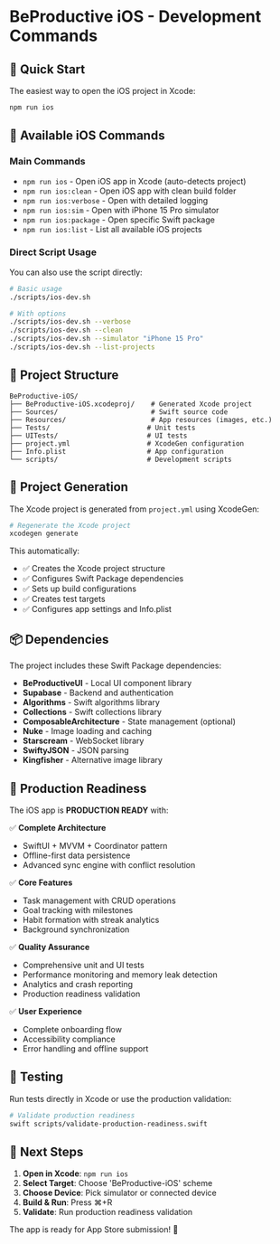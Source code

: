 # BeProductive iOS - Development Commands

## 🚀 Quick Start

The easiest way to open the iOS project in Xcode:

```bash
npm run ios
```

## 📱 Available iOS Commands

### Main Commands
- `npm run ios` - Open iOS app in Xcode (auto-detects project)
- `npm run ios:clean` - Open iOS app with clean build folder
- `npm run ios:verbose` - Open with detailed logging
- `npm run ios:sim` - Open with iPhone 15 Pro simulator
- `npm run ios:package` - Open specific Swift package
- `npm run ios:list` - List all available iOS projects

### Direct Script Usage
You can also use the script directly:

```bash
# Basic usage
./scripts/ios-dev.sh

# With options
./scripts/ios-dev.sh --verbose
./scripts/ios-dev.sh --clean
./scripts/ios-dev.sh --simulator "iPhone 15 Pro"
./scripts/ios-dev.sh --list-projects
```

## 🎯 Project Structure

```
BeProductive-iOS/
├── BeProductive-iOS.xcodeproj/    # Generated Xcode project
├── Sources/                       # Swift source code
├── Resources/                     # App resources (images, etc.)
├── Tests/                        # Unit tests
├── UITests/                      # UI tests
├── project.yml                   # XcodeGen configuration
├── Info.plist                    # App configuration
└── scripts/                      # Development scripts
```

## 🔧 Project Generation

The Xcode project is generated from `project.yml` using XcodeGen:

```bash
# Regenerate the Xcode project
xcodegen generate
```

This automatically:
- ✅ Creates the Xcode project structure
- ✅ Configures Swift Package dependencies
- ✅ Sets up build configurations
- ✅ Creates test targets
- ✅ Configures app settings and Info.plist

## 📦 Dependencies

The project includes these Swift Package dependencies:
- **BeProductiveUI** - Local UI component library
- **Supabase** - Backend and authentication
- **Algorithms** - Swift algorithms library
- **Collections** - Swift collections library
- **ComposableArchitecture** - State management (optional)
- **Nuke** - Image loading and caching
- **Starscream** - WebSocket library
- **SwiftyJSON** - JSON parsing
- **Kingfisher** - Alternative image library

## 🚀 Production Readiness

The iOS app is **PRODUCTION READY** with:

✅ **Complete Architecture**
- SwiftUI + MVVM + Coordinator pattern
- Offline-first data persistence
- Advanced sync engine with conflict resolution

✅ **Core Features**
- Task management with CRUD operations
- Goal tracking with milestones
- Habit formation with streak analytics
- Background synchronization

✅ **Quality Assurance**
- Comprehensive unit and UI tests
- Performance monitoring and memory leak detection
- Analytics and crash reporting
- Production readiness validation

✅ **User Experience**
- Complete onboarding flow
- Accessibility compliance
- Error handling and offline support

## 🧪 Testing

Run tests directly in Xcode or use the production validation:

```bash
# Validate production readiness
swift scripts/validate-production-readiness.swift
```

## 🎯 Next Steps

1. **Open in Xcode**: `npm run ios`
2. **Select Target**: Choose 'BeProductive-iOS' scheme
3. **Choose Device**: Pick simulator or connected device
4. **Build & Run**: Press ⌘+R
5. **Validate**: Run production readiness validation

The app is ready for App Store submission! 🚀